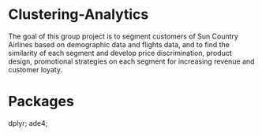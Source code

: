 # Clustering-Analytics

The goal of this group project is to segment customers of Sun Country Airlines based on demographic data and flights data, and to find the similarity of each segment and develop price discrimination, product design, promotional strategies on each segment for increasing revenue and customer loyaty.

# Packages
dplyr;
ade4;

